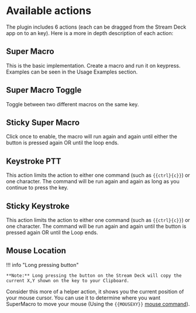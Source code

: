 # Available actions 
The plugin includes 6 actions (each can be dragged from the Stream Deck app on to an key). Here is a more in depth description of each action: 

## Super Macro
This is the basic implementation. Create a macro and run it on keypress. Examples can be seen in the Usage Examples section.

## Super Macro Toggle
Toggle between two different macros on the same key.

## Sticky Super Macro
Click once to enable, the macro will run again and again until either the button is pressed again OR until the loop ends.

## Keystroke PTT
This action limits the action to either one command (such as `{{ctrl}{c}}`) or one character. The command will be run again and again as long as you continue to press the key.

## Sticky Keystroke
This action limits the action to either one command (such as `{{ctrl}{c}}`) or one character. The command will be run again and again until the button is pressed again OR until the Loop ends.

## Mouse Location
!!! info "Long pressing button"

    **Note:** Long pressing the button on the Stream Deck will copy the current X,Y shown on the key to your Clipboard.
Consider this more of a helper action, it shows you the current position of your mouse cursor. You can use it to determine where you want SuperMacro to move your mouse (Using the `{{MOUSEXY}}` [mouse command](./commands.md)).
